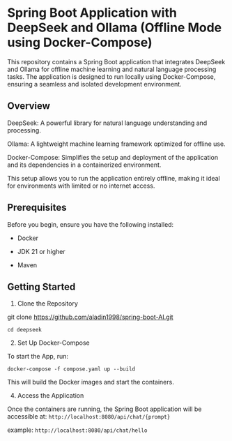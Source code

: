 # Spring Boot Application with DeepSeek and Ollama (Offline Mode using Docker-Compose)

This repository contains a Spring Boot application that integrates DeepSeek and Ollama for offline machine learning and natural language processing tasks. The application is designed to run locally using Docker-Compose, ensuring a seamless and isolated development environment.

## Overview
DeepSeek: A powerful library for natural language understanding and processing.

Ollama: A lightweight machine learning framework optimized for offline use.

Docker-Compose: Simplifies the setup and deployment of the application and its dependencies in a containerized environment.

This setup allows you to run the application entirely offline, making it ideal for environments with limited or no internet access.

## Prerequisites
Before you begin, ensure you have the following installed:

- Docker

- JDK 21 or higher

- Maven

## Getting Started

1. Clone the Repository

git clone https://github.com/aladin1998/spring-boot-AI.git

`
cd deepseek
`

2. Set Up Docker-Compose

To start the App, run:

`
 docker-compose -f compose.yaml up --build
`

This will build the Docker images and start the containers.

4. Access the Application

Once the containers are running, the Spring Boot application will be accessible at:
`
http://localhost:8080/api/chat/{prompt}
`

example:
`
http://localhost:8080/api/chat/hello
`